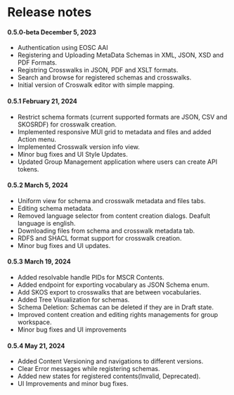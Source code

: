 # Release notes


#### 0.5.0-beta December 5, 2023

- Authentication using EOSC AAI
- Registering and Uploading MetaData Schemas in XML, JSON, XSD and PDF Formats.
- Registring Crosswalks in JSON, PDF and XSLT formats.
- Search and browse for registered schemas and crosswalks.
- Initial version of Croswalk editor with simple mapping.

#### 0.5.1 February 21, 2024
- Restrict schema formats (current supported formats are JSON, CSV and SKOSRDF) for crosswalk creation.
- Implemented responsive MUI grid to metadata and files and added Action menu.
- Implemented Crosswalk version info view.
- Minor bug fixes and UI Style Updates.
- Updated Group Management application where users can create API tokens.

#### 0.5.2 March 5, 2024
- Uniform view for schema and crosswalk metadata and files tabs.
- Editing schema metadata.
- Removed language selector from content creation dialogs. Deafult language is english.
- Downloading files from schema and crosswalk metadata tab.
- RDFS and SHACL format support for crosswalk creation.
- Minor bug fixes and UI updates.

#### 0.5.3 March 19, 2024
- Added resolvable handle PIDs for MSCR Contents.
- Added endpoint for exporting vocabulary as JSON Schema enum.
- Add SKOS export to crosswalks that are between vocabularies.
- Added Tree Visualization for schemas.
- Schema Deletion: Schemas can be deleted if they are in Draft state.
- Improved content creation and editing rights managements for group workspace.
- Minor bug fixes and UI improvements

#### 0.5.4 May 21, 2024
- Added Content Versioning and navigations to different versions.
- Clear Error messages while registering schemas.
- Added new states for registered contents(Invalid, Deprecated).
- UI Improvements and minor bug fixes.

